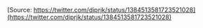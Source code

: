 [Source: https://twitter.com/diprjk/status/1384513581723521028](https://twitter.com/diprjk/status/1384513581723521028)